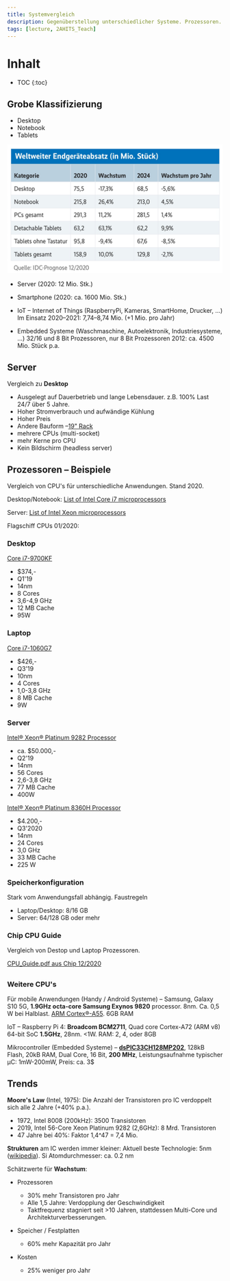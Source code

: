 ```yaml
---
title: Systemvergleich
description: Gegenüberstellung unterschiedlicher Systeme. Prozessoren. Zukünftige Entwicklung.
tags: [lecture, 2AHITS_Teach]
---
```


# Inhalt

* TOC
{:toc}

## Grobe Klassifizierung

- Desktop
- Notebook
- Tablets

<img src="fig/Weltweiter Endgeraeteabsatz.jpeg" alt="Weltweiter Endgeraeteabsatz" style="zoom:50%;" />

- Server (2020: 12 Mio. Stk.)
- Smartphone (2020: ca. 1600 Mio. Stk.)

- IoT – Internet of Things (RaspberryPi, Kameras, SmartHome, Drucker, ...)
  Im Einsatz 2020–2021: 7,74–8,74 Mio. (+1 Mio. pro Jahr)
- Embedded Systeme (Waschmaschine, Autoelektronik, Industriesysteme, ...)
  32/16 und 8 Bit Prozessoren, nur 8 Bit Prozessoren 2012: ca. 4500 Mio. Stück p.a.



## Server

Vergleich zu **Desktop**

- Ausgelegt auf Dauerbetrieb und lange Lebensdauer. z.B. 100% Last 24/7 über 5 Jahre.
- Hoher Stromverbrauch und aufwändige Kühlung
- Hoher Preis
- Andere Bauform –[19" Rack](https://de.wikipedia.org/wiki/Rack)
- mehrere CPUs (multi-socket)
- mehr Kerne pro CPU
- Kein Bildschirm (headless server)



## Prozessoren – Beispiele

Vergleich von CPU's für unterschiedliche Anwendungen. Stand 2020.

Desktop/Notebook: [List of Intel Core i7 microprocessors](https://en.wikipedia.org/wiki/List_of_Intel_Core_i7_microprocessors)

Server: [List of Intel Xeon microprocessors](https://en.wikipedia.org/wiki/List_of_Intel_Xeon_microprocessors)

Flagschiff CPUs 01/2020:

### Desktop

[Core i7-9700KF](https://ark.intel.com/content/www/us/en/ark/compare.html?productIds=190885)

- $374,-
- Q1'19
- 14nm
- 8 Cores
- 3,6-4,9 GHz
- 12 MB Cache
- 95W

### Laptop

[Core i7-1060G7](https://ark.intel.com/content/www/us/en/ark/compare.html?productIds=197120)

- $426,-
- Q3'19
- 10nm
- 4 Cores
- 1,0-3,8 GHz
- 8 MB Cache
- 9W

### Server

[Intel® Xeon® Platinum 9282 Processor](https://ark.intel.com/content/www/us/en/ark/products/194146/intel-xeon-platinum-9282-processor-77m-cache-2-60-ghz.html)

- ca. $50.000,-
- Q2'19
- 14nm
- 56 Cores
- 2,6-3,8 GHz
- 77 MB Cache
- 400W



[Intel® Xeon® Platinum 8360H Processor](https://ark.intel.com/content/www/us/en/ark/products/204089/intel-xeon-platinum-8360h-processor-33m-cache-3-00-ghz.html)

- $4.200,-
- Q3'2020
- 14nm
- 24 Cores
- 3,0 GHz
- 33 MB Cache
- 225 W



### Speicherkonfiguration

Stark vom Anwendungsfall abhängig. Faustregeln

- Laptop/Desktop: 8/16 GB
- Server: 64/128 GB oder mehr



### Chip CPU Guide

Vergleich von Destop und Laptop Prozessoren.

 [CPU_Guide.pdf aus Chip 12/2020](fig/CPU_Guide.pdf) 



## 

### Weitere CPU's

Für mobile Anwendungen (Handy / Android Systeme) – Samsung, Galaxy S10 5G, **1.9GHz octa-core Samsung Exynos 9820** processor. 8nm. Ca. 0,5 W bei Halblast.  [ARM Cortex®-A55](https://en.wikipedia.org/wiki/ARM_Cortex-A55). 6GB RAM

IoT – Raspberry Pi 4: **Broadcom BCM2711**, Quad core Cortex-A72 (ARM v8) 64-bit SoC **1.5GHz**, 28nm. <1W. RAM: 2, 4, oder 8GB

Mikrocontroller (Embedded Systeme) – [**dsPIC33CH128MP202**](https://www.microchip.com/wwwproducts/en/dsPIC33CH128MP202), 128kB Flash, 20kB RAM, Dual Core, 16 Bit, **200 MHz**, Leistungsaufnahme typischer µC: 1mW-200mW, Preis: ca. 3$



## Trends

**Moore's Law** (Intel, 1975): Die Anzahl der Transistoren pro IC verdoppelt sich alle 2 Jahre (+40% p.a.).

- 1972, Intel 8008 (200kHz): 3500 Transistoren
- 2019, Intel 56-Core Xeon Platinum 9282 (2,6GHz): 8 Mrd. Transistoren
- 47 Jahre bei 40%: Faktor 1,4^47 = 7,4 Mio.

**Strukturen** am IC werden immer kleiner: Aktuell beste Technologie: 5nm ([wikipedia](https://en.wikipedia.org/wiki/5_nm_process)).
Si Atomdurchmesser: ca. 0.2 nm

Schätzwerte für **Wachstum**:

- Prozessoren
  - 30% mehr Transistoren pro Jahr
  - Alle 1,5 Jahre: Verdopplung der Geschwindigkeit
  - Taktfrequenz stagniert seit >10 Jahren, stattdessen Multi-Core und Architekturverbesserungen.
  
- Speicher / Festplatten
  - 60% mehr Kapazität pro Jahr
- Kosten
  - 25% weniger pro Jahr



